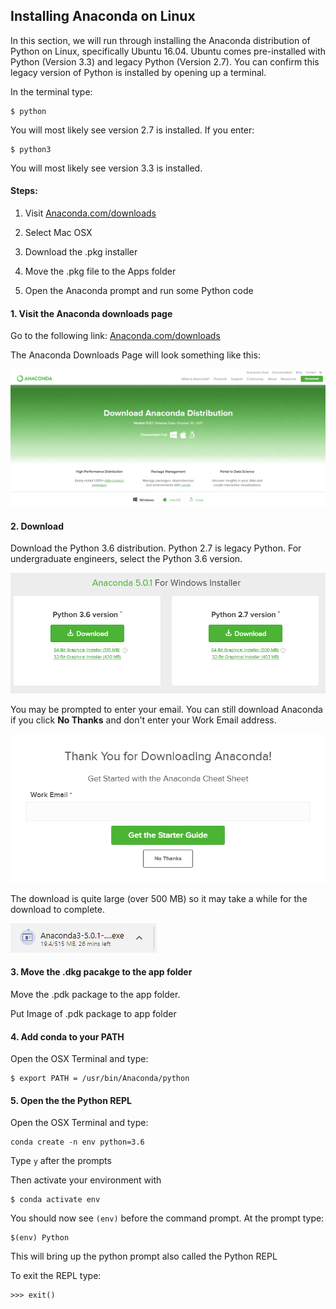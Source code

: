 
## Installing Anaconda on Linux
In this section, we will run through installing the Anaconda distribution of Python on Linux, specifically Ubuntu 16.04. Ubuntu comes pre-installed with Python (Version 3.3) and legacy Python (Version 2.7). You can confirm this legacy version of Python is installed by opening up a terminal.

In the terminal type:

```
$ python
```

You will most likely see version 2.7 is installed. If you enter:

```
$ python3
```

You will most likely see version 3.3 is installed.

#### Steps:

1. Visit [Anaconda.com/downloads](https://www.anaconda.com/download/)

2. Select Mac OSX

3. Download the .pkg installer

4. Move the .pkg file to the Apps folder

5. Open the Anaconda prompt and run some Python code
#### 1. Visit the Anaconda downloads page

Go to the following link: [Anaconda.com/downloads](https://www.anaconda.com/download/)

The Anaconda Downloads Page will look something like this:

![anaconda download page](images/anaconda_download_page.png)
#### 2. Download

Download the Python 3.6 distribution. Python 2.7 is legacy Python. For undergraduate engineers, select the Python 3.6 version.

![anaconda select python 3.6](images/anaconda_python3_or_python2.png)

You may be prompted to enter your email. You can still download Anaconda if you click **No Thanks** and don't enter your Work Email address.

![anaconda](images/anaconda_enter_email.png)

The download is quite large (over 500 MB) so it may take a while for the download to complete.

![anaconda downloading](images/anaconda_downloading.png)
#### 3. Move the .dkg pacakge to the app folder

Move the .pdk package to the app folder. 

Put Image of .pdk package to app folder
#### 4. Add conda to your PATH

Open the OSX Terminal and type:
    
```
$ export PATH = /usr/bin/Anaconda/python
```


#### 5. Open the the Python REPL

Open the OSX Terminal and type:
    
```
conda create -n env python=3.6
```

Type ```y``` after the prompts

Then activate your environment with

```
$ conda activate env
```

You should now see ```(env)``` before the command prompt. At the prompt type:

```
$(env) Python
```

This will bring up the python prompt also called the Python REPL

To exit the REPL type:

```
>>> exit()
```

 

